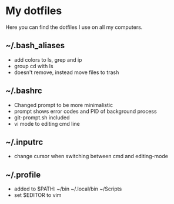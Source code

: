 # My dotfiles

Here you can find the dotfiles I use on all my computers.


## ~/.bash\_aliases
* add colors to ls, grep and ip
* group cd with ls
* doesn't remove, instead move files to trash

## ~/.bashrc
* Changed prompt to be more minimalistic
* prompt shows error codes and PID of background process
* git-prompt.sh included
* vi mode to editing cmd line

## ~/.inputrc
* change cursor when switching between cmd and editing-mode

## ~/.profile
* added to $PATH: ~/bin ~/.local/bin ~/Scripts
* set $EDITOR to vim

